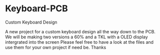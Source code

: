 # Keyboard-PCB
Custom Keyboard Design

A new project for a custom keyboard design all the way down to the PCB.
We will be making two versions a 60% and a TKL with a OLED display intergrated into the screen
Please feel free to have a look at the files and use them for your own project if need be.
Thanks
